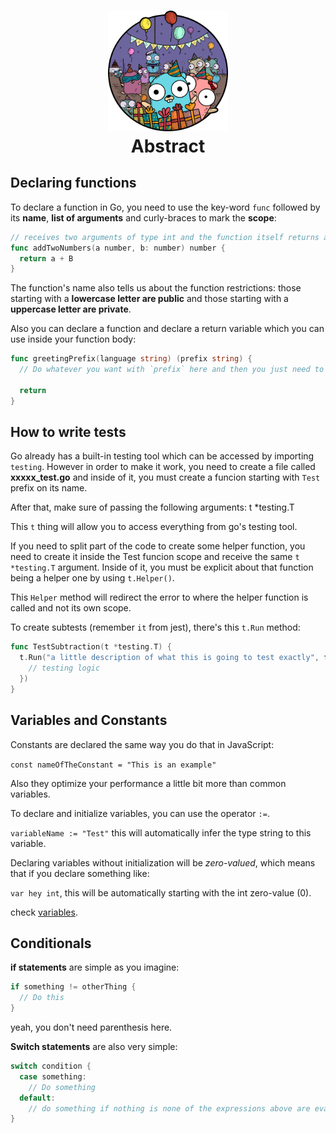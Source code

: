 <div align="center">
  <h1>
    <img src="https://raw.githubusercontent.com/ashleymcnamara/gophers/master/7TH_BIRTHDAY.png" width="192" /><br />
    Abstract
  </h1>
</div>

## Declaring functions

To declare a function in Go, you need to use the key-word `func` followed by its **name**, **list of arguments** and curly-braces to mark the **scope**:

```go
// receives two arguments of type int and the function itself returns an integer
func addTwoNumbers(a number, b: number) number {
  return a + B
}
```

The function's name also tells us about the function restrictions: those starting with a **lowercase letter are public** and those starting with a **uppercase letter are private**.

Also you can declare a function and declare a return variable which you can use inside your function body:

```go
func greetingPrefix(language string) (prefix string) {
  // Do whatever you want with `prefix` here and then you just need to return

  return
}
```

## How to write tests

Go already has a built-in testing tool which can be accessed by importing `testing`. However in order to make it work, you need to create a file called **xxxxx_test.go** and inside of it, you must create a funcion starting with `Test` prefix on its name.

After that, make sure of passing the following arguments: t \*testing.T

This `t` thing will allow you to access everything from go's testing tool.

If you need to split part of the code to create some helper function, you need to create it inside the Test funcion scope and receive the same `t *testing.T` argument. Inside of it, you must be explicit about that function being a helper one by using `t.Helper()`.

This `Helper` method will redirect the error to where the helper function is called and not its own scope.

To create subtests (remember `it` from jest), there's this `t.Run` method:

```go
func TestSubtraction(t *testing.T) {
  t.Run("a little description of what this is going to test exactly", func(t *testing.T) {
    // testing logic
  })
}
```

## Variables and Constants

Constants are declared the same way you do that in JavaScript:

`const nameOfTheConstant = "This is an example"`

Also they optimize your performance a little bit more than common variables.

To declare and initialize variables, you can use the operator `:=`.

`variableName := "Test"` this will automatically infer the type string to this variable.

Declaring variables without initialization will be _zero-valued_, which means that if you declare something like:

`var hey int`, this will be automatically starting with the int zero-value (0).

check [variables](https://gobyexample.com/variables).

## Conditionals

**if statements** are simple as you imagine:

```go
if something != otherThing {
  // Do this
}
```

yeah, you don't need parenthesis here.

**Switch statements** are also very simple:

```go
switch condition {
  case something:
    // Do something
  default:
    // do something if nothing is none of the expressions above are evaluated as true
}
```
